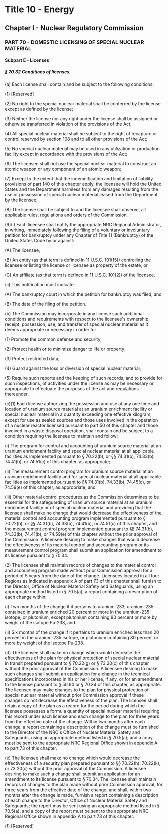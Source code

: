 
# Title 10 - Energy
## Chapter I - Nuclear Regulatory Commission
### PART 70 - DOMESTIC LICENSING OF SPECIAL NUCLEAR MATERIAL
#### Subpart E - Licenses
##### § 70.32 Conditions of licenses.

(a) Each license shall contain and be subject to the following conditions:

(1) [Reserved]

(2) No right to the special nuclear material shall be conferred by the license except as defined by the license;

(3) Neither the license nor any right under the license shall be assigned or otherwise transferred in violation of the provisions of the Act;

(4) All special nuclear material shall be subject to the right of recapture or control reserved by section 108 and to all other provisions of the Act;

(5) No special nuclear material may be used in any utilization or production facility except in accordance with the provisions of the Act;

(6) The licensee shall not use the special nuclear material to construct an atomic weapon or any component of an atomic weapon;

(7) Except to the extent that the indemnification and limitation of liability provisions of part 140 of this chapter apply, the licensee will hold the United States and the Department harmless from any damages resulting from the use or possession of special nuclear material leased from the Department by the licensee;

(8) The license shall be subject to and the licensee shall observe, all applicable rules, regulations and orders of the Commission.

(9)(i) Each licensee shall notify the appropriate NRC Regional Administrator, in writing, immediately following the filing of a voluntary or involuntary petition for bankruptcy under any Chapter of Title 11 (Bankruptcy) of the United States Code by or against:

(A) The licensee;

(B) An entity (as that term is defined in 11 U.S.C. 101(15)) controlling the licensee or listing the license or licensee as property of the estate; or

(C) An affiliate (as that term is defined in 11 U.S.C. 101(2)) of the licensee.

(ii) This notification must indicate:

(A) The bankruptcy court in which the petition for bankruptcy was filed; and

(B) The date of the filing of the petition.

(b) The Commission may incorporate in any license such additional conditions and requirements with respect to the licensee's ownership, receipt, possession, use, and transfer of special nuclear material as it deems appropriate or necessary in order to:

(1) Promote the common defense and security;

(2) Protect health or to minimize danger to life or property;

(3) Protect restricted data;

(4) Guard against the loss or diversion of special nuclear material;

(5) Require such reports and the keeping of such records, and to provide for such inspections, of activities under the license as may be necessary or appropriate to effectuate the purposes of the act and regulations thereunder.

(c)(1) Each license authorizing the possession and use at any one time and location of uranium source material at an uranium enrichment facility or special nuclear material in a quantity exceeding one effective kilogram, except for use as sealed sources and those uses involved in the operation of a nuclear reactor licensed pursuant to part 50 of this chapter and those involved in a waste disposal operation, shall contain and be subject to a condition requiring the licensee to maintain and follow:

(i) The program for control and accounting of uranium source material at an uranium enrichment facility and special nuclear material at all applicable facilities as implemented pursuant to § 70.22(b), or §§ 74.31(b), 74.33(b), 74.41(b), or 74.51(c) of this chapter, as appropriate;

(ii) The measurement control program for uranium source material at an uranium enrichment facility and for special nuclear material at all applicable facilities as implemented pursuant to §§ 74.31(b), 74.33(b), 74.45(c), or 74.59(e) of this chapter, as appropriate; and

(iii) Other material control procedures as the Commission determines to be essential for the safeguarding of uranium source material at an uranium enrichment facility or of special nuclear material and providing that the licensee shall make no change that would decrease the effectiveness of the material control and accounting program implemented pursuant to § 70.22(b), or §§ 74.31(b), 74.33(b), 74.41(b), or 74.51(c) of this chapter, and the measurement control program implemented pursuant to §§ 74.31(b), 74.33(b), 74.41(b), or 74.59(e) of this chapter without the prior approval of the Commission. A licensee desiring to make changes that would decrease the effectiveness of its material control and accounting program or its measurement control program shall submit an application for amendment to its license pursuant to § 70.34.

(2) The licensee shall maintain records of changes to the material control and accounting program made without prior Commission approval for a period of 5 years from the date of the change. Licensees located in all four Regions as indicated in appendix A of part 73 of this chapter shall furnish to the Director, Office of Nuclear Material Safety and Safeguards, using an appropriate method listed in § 70.5(a), a report containing a description of each change within:

(i) Two months of the change if it pertains to uranium-233, uranium-235 contained in uranium enriched 20 percent or more in the uranium-235 isotope, or plutonium, except plutonium containing 80 percent or more by weight of the isotope Pu-238, and

(ii) Six months of the change if it pertains to uranium enriched less than 20 percent in the uranium-235 isotope, or plutonium containing 80 percent or more by weight of the isotope Pu-238.

(d) The licensee shall make no change which would decrease the effectiveness of the plan for physical protection of special nuclear material in transit prepared pursuant to § 70.22(g) or § 73.20(c) of this chapter without the prior approval of the Commission. A licensee desiring to make such changes shall submit an application for a change in the technical specifications incorporated in his or her license, if any, or for an amendment to the license pursuant to § 50.90 or § 70.34 of this chapter, as appropriate. The licensee may make changes to the plan for physical protection of special nuclear material without prior Commission approval if these changes do not decrease the effectiveness of the plan. The licensee shall retain a copy of the plan as a record for the period during which the licensee possesses a formula quantity of special nuclear material requiring this record under each license and each change to the plan for three years from the effective date of the change. Within two months after each change, a report containing a description of the change must be furnished to the Director of the NRC's Office of Nuclear Material Safety and Safeguards, using an appropriate method listed in § 70.5(a); and a copy must be sent to the appropriate NRC Regional Office shown in appendix A to part 73 of this chapter.

(e) The licensee shall make no change which would decrease the effectiveness of a security plan prepared pursuant to §§ 70.22(h), 70.22(k), or 73.20(c) without the prior approval of the Commission. A licensee desiring to make such a change shall submit an application for an amendment to its license pursuant to § 70.34. The licensee shall maintain records of changes to the plan made without prior Commission approval, for three years from the effective date of the change, and shall, within two months after the change is made, furnish a report containing a description of each change to the Director, Office of Nuclear Material Safety and Safeguards; the report may be sent using an appropriate method listed in § 70.5(a), and a copy of the report must be sent to the appropriate NRC Regional Office shown in appendix A to part 73 of this chapter.

(f) [Reserved]
